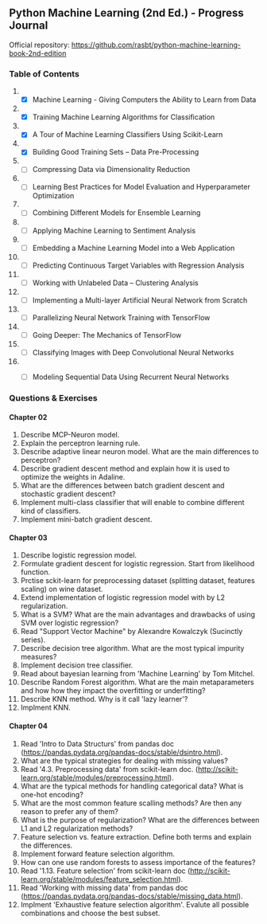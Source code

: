 ## Python Machine Learning (2nd Ed.) - Progress Journal

Official repository: https://github.com/rasbt/python-machine-learning-book-2nd-edition

### Table of Contents

1. - [x] Machine Learning - Giving Computers the Ability to Learn from Data
2. - [x] Training Machine Learning Algorithms for Classification
3. - [x] A Tour of Machine Learning Classifiers Using Scikit-Learn
4. - [x] Building Good Training Sets – Data Pre-Processing
5. - [ ] Compressing Data via Dimensionality Reduction
6. - [ ] Learning Best Practices for Model Evaluation and Hyperparameter Optimization
7. - [ ] Combining Different Models for Ensemble Learning
8. - [ ] Applying Machine Learning to Sentiment Analysis
9. - [ ] Embedding a Machine Learning Model into a Web Application
10. - [ ] Predicting Continuous Target Variables with Regression Analysis
11. - [ ] Working with Unlabeled Data – Clustering Analysis
12. - [ ] Implementing a Multi-layer Artificial Neural Network from Scratch
13. - [ ] Parallelizing Neural Network Training with TensorFlow
14. - [ ] Going Deeper: The Mechanics of TensorFlow
15. - [ ] Classifying Images with Deep Convolutional Neural Networks
16. - [ ] Modeling Sequential Data Using Recurrent Neural Networks


### Questions & Exercises

#### Chapter 02

1. Describe MCP-Neuron model.
2. Explain the perceptron learning rule.
3. Describe adaptive linear neuron model. What are the main differences to perceptron?
4. Describe gradient descent method and explain how it is used to optimize the weights in Adaline.
5. What are the differences between batch gradient descent and stochastic gradient descent?
6. Implement multi-class classifier that will enable to combine different kind of classifiers.
7. Implement mini-batch gradient descent.

#### Chapter 03

1. Describe logistic regression model.
2. Formulate gradient descent for logistic regression. Start from likelihood function.
3. Prctise sckit-learn for preprocessing dataset (splitting dataset, features scaling) on wine dataset.
4. Extend implementation of logistic regression model with by L2 regularization.
5. What is a SVM? What are the main advantages and drawbacks  of using SVM over logistic regression?
6. Read "Support Vector Machine" by Alexandre Kowalczyk (Sucinctly series).
7. Describe decision tree algorithm. What are the most typical impurity measures?
8. Implement decision tree classifier.
9. Read about bayesian learning from 'Machine Learning' by Tom Mitchel.
10. Describe Random Forest algorithm. What are the main metaparameters and how how they impact the overfitting or underfitting?
11. Describe KNN method. Why is it call 'lazy learner'?
12. Implment KNN.

#### Chapter 04

1. Read 'Intro to Data Structurs' from pandas doc (https://pandas.pydata.org/pandas-docs/stable/dsintro.html).
2. What are the typical strategies for dealing with missing values?
3. Read '4.3. Preprocessing data' from scikit-learn doc. (http://scikit-learn.org/stable/modules/preprocessing.html).
4. What are the typical methods for handling categorical data? What is one-hot encoding?
5. What are the most common feature scalling methods? Are then any reason to prefer any of them?
6. What is the purpose of regularization? What are the differences between L1 and L2 regularization methods?
7. Feature selection vs. feature extraction. Define both terms and explain the differences.
8. Implement forward feature selection algorithm.
9. How can one use random forests to assess importance of the features?
10. Read '1.13. Feature selection' from scikit-learn doc (http://scikit-learn.org/stable/modules/feature_selection.html).
11. Read 'Working with missing data' from pandas doc (https://pandas.pydata.org/pandas-docs/stable/missing_data.html).
12. Implment 'Exhaustive feature selection algorithm'. Evalute all possible combinations and choose the best subset.